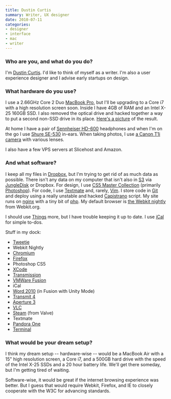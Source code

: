 ```yaml
---
title: Dustin Curtis
summary: Writer, UX designer
date: 2010-07-11
categories:
- designer
- interface
- mac
- writer
---
```


### Who are you, and what do you do?

I'm [Dustin Curtis](http://dustincurtis.com/ "Dustin's website."). I'd like to think of myself as a writer. I'm also a user experience designer and I advise early startups on design.

### What hardware do you use?

I use a 2.66GHz Core 2 Duo [MacBook Pro][macbook-pro], but I'll be upgrading to a Core i7 with a high resolution screen soon. Inside I have 4GB of RAM and an Intel X-25 160GB SSD. I also removed the optical drive and hacked together a way to put a second non-SSD drive in its place. [Here's a picture](http://screenshots.dustincurtis.com/photo-20100527-183723.jpg "A photo of Dustin's MacBook Pro's guts.") of the result.

At home I have a pair of [Sennheiser HD-600][hd-600] headphones and when I'm on the go I use [Shure SE-530][se530] in-ears. When taking photos, I use [a Canon T1i camera][eos-rebel-t1i] with various lenses.

I also have a few VPS servers at Slicehost and Amazon.

### And what software?

I keep all my files in [Dropbox][], but I'm trying to get rid of as much data as possible. There isn't any data on my computer that isn't also in [S3][] via [JungleDisk][jungle-disk] or Dropbox. For design, I use [CS5 Master Collection][creative-suite] (primarily [Photoshop][]). For code, I use [Textmate][] and, rarely, [Vim][]. I store code in [Git][] and deploy using a really unstable and hacked [Capistrano][] script. My site runs on [nginx][] with a tiny bit of [php][]. My default browser is [the Webkit nightly][webkit] from Webkit.org.

I should use [Things][] more, but I have trouble keeping it up to date. I use [iCal][] for simple to-dos.

Stuff in my dock:

  * [Tweetie][]
  * Webkit Nightly
  * [Chromium][]
  * [Firefox][]
  * Photoshop CS5
  * [XCode][]
  * [Transmission][]
  * [VMWare Fusion][vmware-fusion]
  * iCal
  * [Word 2010][word] (in Fusion with Unity Mode)
  * [Transmit 4][transmit]
  * [Aperture 3][aperture]
  * [VLC][]
  * [Steam][] (from Valve)
  * Textmate
  * [Pandora One][pandora-one]
  * [Terminal][]

### What would be your dream setup?

I think my dream setup -- hardware-wise -- would be a MacBook Air with a 15" high resolution screen, a Core i7, and a 500GB hard drive with the speed of the Intel X-25 SSDs and a 20 hour battery life. We'll get there someday, but I'm getting tired of waiting.

Software-wise, it would be great if the internet browsing experience was better. But I guess that would require Webkit, Firefox, and IE to closely cooperate with the W3C for advancing standards.

[aperture]: https://en.wikipedia.org/wiki/Aperture_(software) "Photo editing and management software for Mac OS X."
[capistrano]: https://capistranorb.com/ "Web application deployment software."
[chromium]: https://www.chromium.org/ "Open-source builds of the Chrome web browser."
[creative-suite]: https://www.adobe.com/creativecloud.html "A collection of design tools."
[dropbox]: https://www.dropbox.com/ "Online syncing and storage."
[eos-rebel-t1i]: https://en.wikipedia.org/wiki/Canon_EOS_500D "A 15.1 megapixel DSLR."
[firefox]: https://www.mozilla.org/en-US/firefox/new/ "A cross-platform open-source web browser."
[git]: https://git-scm.com/ "A version control system."
[hd-600]: http://web.archive.org/web/20230429204111/http://www.amazon.com/Sennheiser-Dynamic-Professional-Stereo-Headphones/dp/B00004SY4H "Over the ear headphones."
[ical]: https://en.wikipedia.org/wiki/Calendar_(Apple) "The calendar software included with macOS."
[jungle-disk]: https://cyberfortress.com/?utm_source=www.jungledisk.com&utm_medium=website_redirect&utm_campaign=website_sunsetting "Software for syncing files with the Cloud™."
[macbook-pro]: https://www.apple.com/macbook-pro/ "A laptop."
[nginx]: http://nginx.org/ "A very fast web/mail server."
[pandora-one]: http://www.pandora.com/restricted "A pro version of the music streaming service."
[photoshop]: https://www.adobe.com/products/photoshop.html "A bitmap image editor."
[php]: https://www.php.net/ "An interpreted scripting language."
[s3]: https://aws.amazon.com/s3/ "Cloud-based Internet storage magic."
[se530]: http://web.archive.org/web/20160528142204/http://www.amazon.com/Shure-SE530-Isolating-Discontinued-Manufacturer/dp/B000O8ENQK "In-ear headphones."
[steam]: https://store.steampowered.com/ "A digital game distribution service."
[terminal]: https://en.wikipedia.org/wiki/Terminal_(OS_X) "A console application included with Mac OS X."
[textmate]: https://macromates.com/ "A text editor for the Mac."
[things]: https://culturedcode.com/things/ "A task management application for the Mac."
[transmission]: https://transmissionbt.com/ "A BitTorrent client."
[transmit]: https://panic.com/transmit/ "An FTP/SFTP client for the Mac."
[tweetie]: https://en.wikipedia.org/wiki/Tweetie "A Twitter client for the Mac."
[vim]: https://www.vim.org/ "A command-line text editor."
[vlc]: http://www.videolan.org/vlc/ "An open-source media player."
[vmware-fusion]: http://web.archive.org/web/20221223060906/https://www.vmware.com/products/fusion.html "A PC emulator for the Mac."
[webkit]: https://webkit.org/build-archives "A nightly build of Webkit."
[word]: https://www.microsoft.com/en-us/microsoft-365/word "A document editor."
[xcode]: https://en.wikipedia.org/wiki/Xcode "An IDE for Mac developers."
